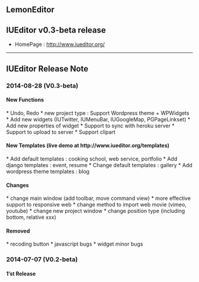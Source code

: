 LemonEditor
------

<h2>IUEditor v0.3-beta release</h2>

* HomePage :  http://www.iueditor.org/

------

<h2>IUEditor Release Note</h2>

<h3>2014-08-28 (V0.3-beta)</h3>
<h4>New Functions</h4>
* Undo, Redo
* new project type : Support Wordpress theme + WPWidgets
* Add new widgets (IUTwitter, IUMenuBar, IUGoogleMap, PGPageLinkset)
* Add new properties of widget
* Support to sync with heroku server
* Support to upload to server
* Support clipart

<h4>New Templates (live demo at http://www.iueditor.org/templates)</h4>
* Add default templates : cooking school, web service, portfolio
* Add django templates : event, resume
* Change default templates : gallery
* Add wordpress theme templates : blog

<h4>Changes</h4>
* change main window (add toolbar, move command view) 
* more effective support to responsive web
* change method to import web movie (vimeo, youtube)
* change new project window
* change position type (including bottom, relative xxx)

<h4>Removed</h4>
* recoding button
* javascript bugs
* widget minor bugs

<h3> 2014-07-07 (V0.2-beta) </h3>
<h4>1’st Release </h4>





